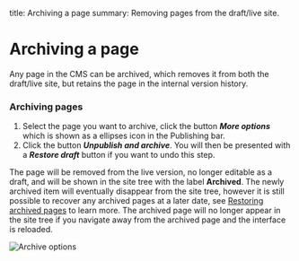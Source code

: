 title: Archiving a page
summary: Removing pages from the draft/live site.

# Archiving a page
Any page in the CMS can be archived, which removes it from both the draft/live site, but retains the page in the internal version history.

### Archiving pages

1. Select the page you want to archive, click the button ***More options*** which is shown as a ellipses icon in the Publishing bar.
2. Click the button ***Unpublish and archive***. You will then be presented with a ***Restore draft*** button if you want to undo this step.

The page will be removed from the live version, no longer editable as a draft, and will be shown in the site tree with the label **Archived**. The newly archived item will eventually disappear from the site tree, however it is still possible to recover any archived pages at a later date, see [Restoring archived pages](restoring_archived_pages) to learn more. The archived page will no longer appear in the site tree if you navigate away from the archived page and the interface is reloaded.

![Archive options](/_images/Archive-Menu.png)
